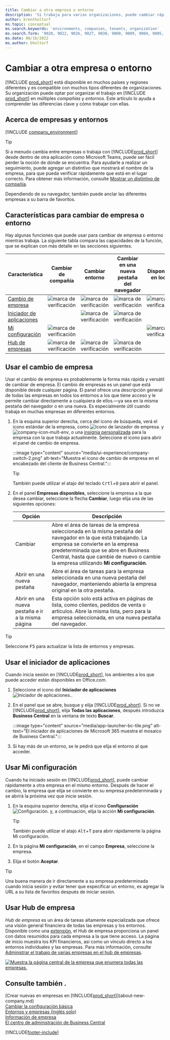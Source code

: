 ```yaml
---
title: Cambiar a otra empresa o entorno
description: 'Si trabaja para varias organizaciones, puede cambiar rápidamente entre entornos y empresas.'
author: brentholtorf
ms.topic: conceptual
ms.search.keywords: 'environments, companies, tenants, organization'
ms.search.form: '9020, 9022, 9026, 9027, 9030, 9000, 9009, 9004, 9005, 9024, 9006, 9007, 9010, 9016, 9017'
ms.date: 08/16/2022
ms.author: bholtorf
---
```


# <a name="switching-to-another-company-or-environment"></a><a name="switching-to-another-company-or-environment"></a><a name="switching-to-another-company-or-environment"></a>Cambiar a otra empresa o entorno

[!INCLUDE [prod_short](includes/prod_short.md)] está disponible en muchos países y regiones diferentes y es compatible con muchos tipos diferentes de organizaciones. Su organización puede optar por organizar el trabajo en [!INCLUDE [prod_short](includes/prod_short.md)] en múltiples *compañías* y *entornos*. Este artículo lo ayuda a comprender las diferencias clave y cómo trabajar con ellas.

## <a name="about-companies-and-environments"></a><a name="about-companies-and-environments"></a><a name="about-companies-and-environments"></a>Acerca de empresas y entornos

[!INCLUDE [company_environment](includes/company_environment.md)]

> [!TIP]
> Si a menudo cambia entre empresas o trabaja con [!INCLUDE[prod_short](includes/prod_short.md)] desde dentro de otra aplicación como Microsoft Teams, puede ser fácil perder la noción de dónde se encuentra. Para ayudarle a realizar un seguimiento, puede agregar un distintivo que mostrará el nombre de la empresa, para que pueda verificar rápidamente que está en el lugar correcto. Para obtener más información, consulte [Mostrar un distintivo de compañía](admin-company-information.md#badge).
> 
> Dependiendo de su navegador, también puede anclar las diferentes empresas a su barra de favoritos.  

<!--
[!INCLUDE [about-ui-learn](includes/about-ui-learn.md)]-->

## <a name="features-for-switching-company-or-environment"></a><a name="features-for-switching-company-or-environment"></a><a name="features-for-switching-company-or-environment"></a>Características para cambiar de empresa o entorno

Hay algunas funciones que puede usar para cambiar de empresa o entorno mientras trabaja. La siguiente tabla compara las capacidades de la función, que se explican con más detalle en las secciones siguientes.

|Característica|Cambiar de compañía|Cambiar entorno|Cambiar en una nueva pestaña del navegador| Disponible en local|
|-------|--------------|------------------|-------------------------|----------------------|
|[Cambio de empresa](#use-the-company-switcher)|![marca de verificación](media/check.png "comprobar")|![marca de verificación](media/check.png "comprobar")|![marca de verificación](media/check.png "comprobar")|![marca de verificación](media/check.png "comprobar")|
|[Iniciador de aplicaciones](#use-the-app-launcher)||![marca de verificación](media/check.png "comprobar")|![marca de verificación](media/check.png "comprobar")||
|[Mi configuración](#use-my-settings)|![marca de verificación](media/check.png "comprobar")|||![marca de verificación](media/check.png "comprobar")|
|[Hub de empresas](#use-company-hub)|![marca de verificación](media/check.png "comprobar")|![marca de verificación](media/check.png "comprobar")|![marca de verificación](media/check.png "comprobar")||

## <a name="use-the-company-switcher"></a><a name="use-the-company-switcher"></a><a name="use-the-company-switcher"></a>Usar el cambio de empresa

Usar el cambio de empresa es probablemente la forma más rápida y versátil de cambiar de empresa. El cambio de empresas es un panel que está disponible desde cualquier página. El panel ofrece una descripción general de todas las empresas en todos los entornos a los que tiene acceso y le permite cambiar directamente a cualquiera de ellos.&mdash;ya sea en la misma pestaña del navegador o en una nueva. Es especialmente útil cuando trabaja en muchas empresas en diferentes entornos.

1. En la esquina superior derecha, cerca del icono de búsqueda, verá el icono estándar de la empresa, como ![Icono de lanzador de empresa.](media/ui-experience/company-icon.png "Muestra el icono de cambio de empresa que se utiliza cuando hay un único entorno") y ![company-icon-mult-env](media/ui-experience/company-icon-multi-env.png "Muestra el icono de cambio de empresa que se utiliza cuando hay varios entornos"), o una [insignia personalizada](admin-company-information.md#badge) para la empresa con la que trabaja actualmente. Seleccione el icono para abrir el panel de cambio de empresa.

   :::image type="content" source="media/ui-experience/company-switch-2.png" alt-text="Muestra el icono de cambio de empresa en el encabezado del cliente de Business Central.":::  

   > [!TIP]
   > También puede utilizar el atajo del teclado <kbd>Crtl</kbd>+<kbd>O</kbd> para abrir el panel.
2. En el panel **Empresas disponibles**, seleccione la empresa a la que desea cambiar, seleccione la flecha **Cambiar**, luego elija una de las siguientes opciones:

   |Opción|Descripción|
   |------|-----------|
   |Cambiar|Abre el área de tareas de la empresa seleccionada en la misma pestaña del navegador en la que está trabajando. La empresa se convierte en la empresa predeterminada que se abre en Business Central, hasta que cambie de nuevo o cambie la empresa utilizando **Mi configuración**. |
   |Abrir en una nueva pestaña|Abre el área de tareas para la empresa seleccionada en una nueva pestaña del navegador, manteniendo abierta la empresa original en la otra pestaña.|
   |Abrir en una nueva pestaña e ir a la misma página|Esta opción solo está activa en páginas de lista, como clientes, pedidos de venta o artículos. Abre la misma lista, pero para la empresa seleccionada, en una nueva pestaña del navegador. |

> [!TIP]
> Seleccione <kbd>F5</kbd> para actualizar la lista de entornos y empresas.

## <a name="use-the-app-launcher"></a><a name="use-the-app-launcher"></a><a name="use-the-app-launcher"></a>Usar el iniciador de aplicaciones

Cuando inicia sesión en [!INCLUDE[prod_short](includes/prod_short.md)], los ambientes a los que puede acceder están disponibles en Office.com.  

1. Seleccione el icono del **Iniciador de aplicaciones** ![Iniciador de aplicaciones.](media/app-launcher-icon.png "El lanzador de aplicaciones proporciona acceso a más funciones").
2. En el panel que se abre, busque y elija [!INCLUDE[prod_short](includes/prod_short.md)]. Si no ve [!INCLUDE[prod_short](includes/prod_short.md)], elija **Todas las aplicaciones**, después introduzca **Business Central** en la ventana de texto **Buscar**.

   :::image type="content" source="media/app-launcher-bc-tile.png" alt-text="El iniciador de aplicaciones de Microsoft 365 muestra el mosaico de Business Central.":::  

3. Si hay más de un entorno, se le pedirá que elija el entorno al que acceder.

<!--
The following image shows tiles for accessing production and sandbox environments on the Dynamics 365 Home page.

:::image type="content" source="media/app-picker-environments.png" alt-text="The Dynamics 365 Home page showing production and sandbox environments.":::
-->
## <a name="use-my-settings"></a><a name="use-my-settings"></a><a name="use-my-settings"></a>Usar Mi configuración

Cuando ha iniciado sesión en [!INCLUDE[prod_short](includes/prod_short.md)], puede cambiar rápidamente a otra empresa en el mismo entorno. Después de hacer el cambio, la empresa que elija se convierte en su empresa predeterminada y se abrirá la próxima vez que inicie sesión.

1. En la esquina superior derecha, elija el icono **Configuración** ![Configuración.](media/ui-experience/settings_icon_small.png "Icono de configuración para el Área de tareas") y, a continuación, elija la acción **Mi configuración**.

    > [!TIP]
    > También puede utilizar el atajo <kbd>Alt</kbd>+<kbd>T</kbd> para abrir rápidamente la página Mi configuración.

2. En la página **Mi configuración**, en el campo **Empresa**, seleccione la empresa.  
3. Elija el botón **Aceptar**.

> [!TIP]
> Una buena manera de ir directamente a su empresa predeterminada cuando inicia sesión y evitar tener que especificar un entorno, es agregar la URL a su lista de favoritos después de iniciar sesión.

## <a name="use-company-hub"></a><a name="use-company-hub"></a><a name="use-company-hub"></a>Usar Hub de empresa

*Hub de empresa* es un área de tareas altamente especializada que ofrece una visión general financiera de todas las empresas y los entornos. Disponible como una [extensión](ui-extensions-company-hub.md), el Hub de empresa proporciona un panel con datos resumidos para cada empresa a la que tiene acceso. La página de inicio muestra los KPI financieros, así como un vínculo directo a los entornos individuales y las empresas. Para más información, consulte [Administrar el trabajo de varias empresas en el hub de empresas](company-hub.md).

[![Muestra la página central de la empresa que enumera todas las empresas.](media/company-hub.png)](media/company-hub.png#lightbox)  

## <a name="see-also"></a><a name="see-also"></a><a name="see-also"></a>Consulte también .

[Crear nuevas en empresas en [!INCLUDE[prod_short](includes/prod_short.md)]](about-new-company.md)  
[Cambiar la configuración básica](ui-change-basic-settings.md)  
[Entornos y empresas (inglés solo)](/dynamics365/business-central/dev-itpro/administration/tenant-environment-topology)  
[Información de empresa](admin-company-information.md)  
[El centro de administración de Business Central](/dynamics365/business-central/dev-itpro/administration/tenant-admin-center)  

[!INCLUDE[footer-include](includes/footer-banner.md)]
